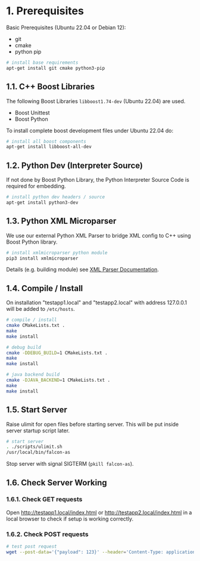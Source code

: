 # 1. Prerequisites

Basic Prerequisites (Ubuntu 22.04 or Debian 12):
- git
- cmake
- python pip

```bash
# install base requirements
apt-get install git cmake python3-pip
```

## 1.1. C++ Boost Libraries

The following Boost Libraries ```libboost1.74-dev``` (Ubuntu 22.04) are used. 

- Boost Unittest
- Boost Python

To install complete boost development files under Ubuntu 22.04 do:

```bash
# install all boost components
apt-get install libboost-all-dev
```

## 1.2. Python Dev (Interpreter Source)

If not done by Boost Python Library, the Python Interpreter Source Code is required for embedding. 

```bash
# install python dev headers / source
apt-get install python3-dev
```

## 1.3. Python XML Microparser

We use our external Python XML Parser to bridge XML config to C++ using Boost Python library.

```bash
# install xmlmicroparser python module
pip3 install xmlmicroparser
```

Details (e.g. building module) see [XML Parser Documentation](https://github.com/clauspruefer/python-xml-microparser/blob/master/README.md).

## 1.4. Compile / Install

On installation "testapp1.local" and "testapp2.local" with address 127.0.0.1 will
be added to ```/etc/hosts```.

```bash
# compile / install
cmake CMakeLists.txt .
make
make install
```

```bash
# debug build
cmake -DDEBUG_BUILD=1 CMakeLists.txt .
make
make install
```

```bash
# java backend build
cmake -DJAVA_BACKEND=1 CMakeLists.txt .
make
make install
```

## 1.5. Start Server

Raise ulimit for open files before starting server. This will be put inside server startup
script later.

```bash
# start server
. ./scripts/ulimit.sh
/usr/local/bin/falcon-as
```

Stop server with signal SIGTERM (```pkill falcon-as```).

## 1.6. Check Server Working

### 1.6.1. Check GET requests

Open http://testapp1.local/index.html or http://testapp2.local/index.html in a local browser
to check if setup is working correctly.

### 1.6.2. Check POST requests

```bash
# test post request
wget --post-data='{"payload": 123}' --header='Content-Type: application/json' http://testapp1.local/python/test
```
